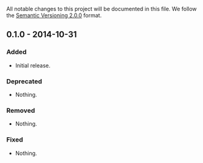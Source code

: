 All notable changes to this project will be documented in this file.
We follow the [Semantic Versioning 2.0.0](http://semver.org/) format.


## 0.1.0 - 2014-10-31

### Added
- Initial release.

### Deprecated
- Nothing.

### Removed
- Nothing.

### Fixed
- Nothing.
